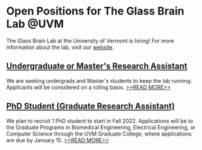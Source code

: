 # Open Positions for The Glass Brain Lab @UVM

The Glass Brain Lab at the University of Vermont is hiring! For more information about the lab, visit our [website](https://uvm.edu/~brainlab).

## [Undergraduate or Master's Research Assistant](UVM-Undergrad)
We are seeking undergrads and Master's students to keep the lab running. Applicants will be considered on a rolling basis. [>>READ MORE>>](UVM-Undergrad)

## [PhD Student (Graduate Research Assistant)](UVM-GradStudent)
We plan to recruit 1 PhD student to start in Fall 2022. Applications will be to the Graduate Programs in Biomedical Engineering, Electrical Engineering, or Computer Science through the UVM Graduate College, where applications are due by January 15. [>>READ MORE>>](UVM-GradStudent)
